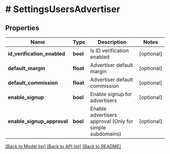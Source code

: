 # # SettingsUsersAdvertiser

## Properties

Name | Type | Description | Notes
------------ | ------------- | ------------- | -------------
**id_verification_enabled** | **bool** | Is ID verification enabled | [optional] 
**default_margin** | **float** | Advertiser default margin | [optional] 
**default_commission** | **float** | Advertiser default commission | [optional] 
**enable_signup** | **bool** | Enable signup for advertisers | [optional] 
**enable_signup_approval** | **bool** | Enable advertisers approval (Only for simple subdomains) | [optional] 

[[Back to Model list]](../../README.md#documentation-for-models) [[Back to API list]](../../README.md#documentation-for-api-endpoints) [[Back to README]](../../README.md)


